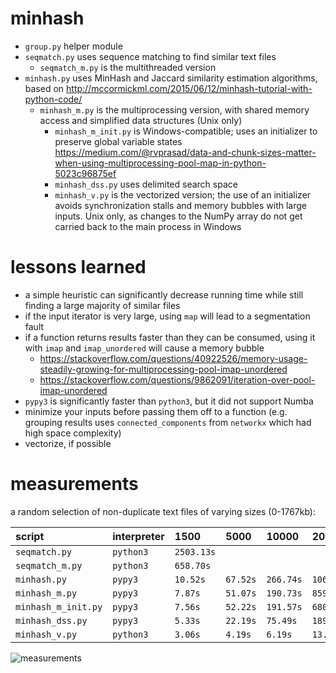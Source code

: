 # minhash
- `group.py` helper module
- `seqmatch.py` uses sequence matching to find similar text files
    - `seqmatch_m.py` is the multithreaded version
- `minhash.py` uses MinHash and Jaccard similarity estimation algorithms, based on http://mccormickml.com/2015/06/12/minhash-tutorial-with-python-code/ 
    - `minhash_m.py` is the multiprocessing version, with shared memory access and simplified data structures (Unix only)
        - `minhash_m_init.py` is Windows-compatible; uses an initializer to preserve global variable states https://medium.com/@rvprasad/data-and-chunk-sizes-matter-when-using-multiprocessing-pool-map-in-python-5023c96875ef
        - `minhash_dss.py` uses delimited search space
        - `minhash_v.py` is the vectorized version; the use of an initializer avoids synchronization stalls and memory bubbles with large inputs. Unix only, as changes to the NumPy array do not get carried back to the main process in Windows

# lessons learned
- a simple heuristic can significantly decrease running time while still finding a large majority of similar files
- if the input iterator is very large, using `map` will lead to a segmentation fault
- if a function returns results faster than they can be consumed, using it with `imap` and `imap_unordered` will cause a memory bubble
    - https://stackoverflow.com/questions/40922526/memory-usage-steadily-growing-for-multiprocessing-pool-imap-unordered
    - https://stackoverflow.com/questions/9862091/iteration-over-pool-imap-unordered
- `pypy3` is significantly faster than `python3`, but it did not support Numba
- minimize your inputs before passing them off to a function (e.g. grouping results uses `connected_components` from `networkx` which had high space complexity)
- vectorize, if possible

# measurements
a random selection of non-duplicate text files of varying sizes (0-1767kb):

|        script       |  interpreter  | 1500       | 5000     |   10000   |   20000    |    50000   |
| :------------------ | ------------- | :--------- | :------- | :-------- | :--------- | :--------- |
| `seqmatch.py`       | `python3`     | `2503.13s` |          |           |            |            |
| `seqmatch_m.py`     | `python3`     | `658.70s`  |          |           |            |            |
| `minhash.py`        | `pypy3`       | `10.52s`   | `67.52s` | `266.74s` | `1060.77s` | `8278.96s` |
| `minhash_m.py`      | `pypy3`       | `7.87s`    | `51.07s` | `190.73s` | `859.66s`  | `4094.37s` |
| `minhash_m_init.py` | `pypy3`       | `7.56s`    | `52.22s` | `191.57s` | `680.1s`   | `5070.27s` |
| `minhash_dss.py`    | `pypy3`       | `5.33s`    | `22.19s` | `75.49s`  | `189.22s`  | `1019.88s` |
| `minhash_v.py`      | `python3`     | `3.06s`    | `4.19s`  | `6.19s`   | `13.51s`   | `59.42s`   |

![measurements](https://github.com/ppw0/minhash/blob/master/img/measurements.png)
